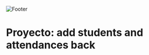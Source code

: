 ![Footer](https://user-images.githubusercontent.com/75450615/175360797-46169532-08fc-42e0-a755-0dafa43086bd.png)

# Proyecto: add students and attendances back

